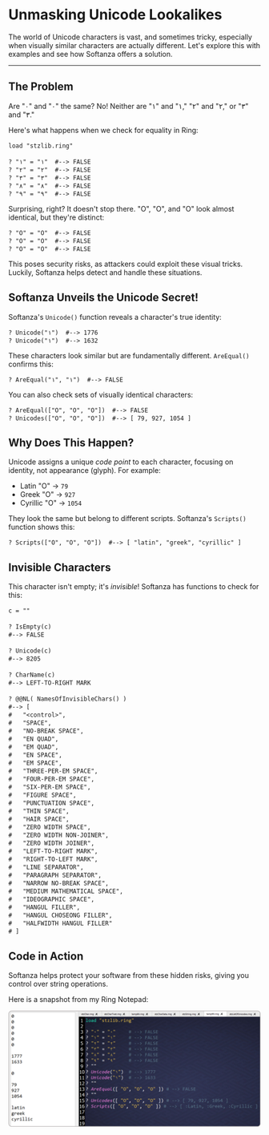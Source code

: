 # Unmasking Unicode Lookalikes

The world of Unicode characters is vast, and sometimes tricky, especially when visually similar characters are actually different. Let's explore this with examples and see how Softanza offers a solution.

---

## The Problem

Are "۰" and "٠" the same? No! Neither are "۱" and "١," "۲" and "٢," or "۳" and "٣."

Here's what happens when we check for equality in Ring:

```ring
load "stzlib.ring"

? "۱" = "١"  #--> FALSE
? "۲" = "٢"  #--> FALSE
? "۳" = "٣"  #--> FALSE
? "۸" = "٨"  #--> FALSE
? "۹" = "٩"  #--> FALSE
````

Surprising, right? It doesn't stop there. "O", "Ο", and "О" look almost identical, but they're distinct:

```ring
? "O" = "Ο"  #--> FALSE
? "O" = "О"  #--> FALSE
? "Ο" = "О"  #--> FALSE
```

This poses security risks, as attackers could exploit these visual tricks. Luckily, Softanza helps detect and handle these situations.

## Softanza Unveils the Unicode Secret\!

Softanza's `Unicode()` function reveals a character's true identity:

```ring
? Unicode("۱")  #--> 1776
? Unicode("١")  #--> 1632
```

These characters look similar but are fundamentally different. `AreEqual()` confirms this:

```ring
? AreEqual("۱", "١")  #--> FALSE
```

You can also check sets of visually identical characters:

```ring
? AreEqual(["O", "Ο", "О"])  #--> FALSE
? Unicodes(["O", "Ο", "О"])  #--> [ 79, 927, 1054 ]
```

## Why Does This Happen?

Unicode assigns a unique *code point* to each character, focusing on identity, not appearance (glyph). For example:

  * Latin "O" → `79`
  * Greek "Ο" → `927`
  * Cyrillic "О" → `1054`

They look the same but belong to different scripts. Softanza's `Scripts()` function shows this:

```ring
? Scripts(["O", "Ο", "О"])  #--> [ "latin", "greek", "cyrillic" ]
```

## Invisible Characters

This character isn't empty; it's *invisible*\! Softanza has functions to check for this:

```ring
c = "‎"

? IsEmpty(c)
#--> FALSE

? Unicode(c)
#--> 8205

? CharName(c)
#--> LEFT-TO-RIGHT MARK

? @@NL( NamesOfInvisibleChars() )
#--> [
#   "<control>",
#   "SPACE",
#   "NO-BREAK SPACE",
#   "EN QUAD",
#   "EM QUAD",
#   "EN SPACE",
#   "EM SPACE",
#   "THREE-PER-EM SPACE",
#   "FOUR-PER-EM SPACE",
#   "SIX-PER-EM SPACE",
#   "FIGURE SPACE",
#   "PUNCTUATION SPACE",
#   "THIN SPACE",
#   "HAIR SPACE",
#   "ZERO WIDTH SPACE",
#   "ZERO WIDTH NON-JOINER",
#   "ZERO WIDTH JOINER",
#   "LEFT-TO-RIGHT MARK",
#   "RIGHT-TO-LEFT MARK",
#   "LINE SEPARATOR",
#   "PARAGRAPH SEPARATOR",
#   "NARROW NO-BREAK SPACE",
#   "MEDIUM MATHEMATICAL SPACE",
#   "IDEOGRAPHIC SPACE",
#   "HANGUL FILLER",
#   "HANGUL CHOSEONG FILLER",
#   "HALFWIDTH HANGUL FILLER"
# ]
```

## Code in Action

Softanza helps protect your software from these hidden risks, giving you control over string operations.

Here is a snapshot from my Ring Notepad:

![SoftanzaLib, unmasking unicode lookalities](../images/stz-unmasking-unicode-lookalities.png)  


